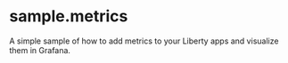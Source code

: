 # sample.metrics
A simple sample of how to add metrics to your Liberty apps and visualize them in Grafana.
